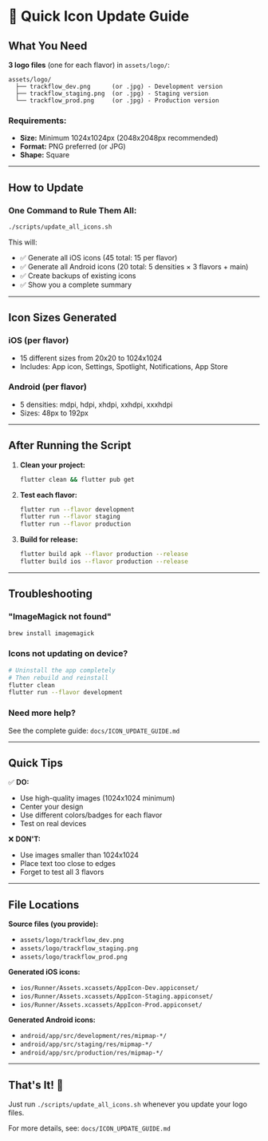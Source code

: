 # 🚀 Quick Icon Update Guide

## What You Need

**3 logo files** (one for each flavor) in `assets/logo/`:

```
assets/logo/
  ├── trackflow_dev.png      (or .jpg) - Development version
  ├── trackflow_staging.png  (or .jpg) - Staging version
  └── trackflow_prod.png     (or .jpg) - Production version
```

### Requirements:
- **Size:** Minimum 1024x1024px (2048x2048px recommended)
- **Format:** PNG preferred (or JPG)
- **Shape:** Square

---

## How to Update

### One Command to Rule Them All:

```bash
./scripts/update_all_icons.sh
```

This will:
- ✅ Generate all iOS icons (45 total: 15 per flavor)
- ✅ Generate all Android icons (20 total: 5 densities × 3 flavors + main)
- ✅ Create backups of existing icons
- ✅ Show you a complete summary

---

## Icon Sizes Generated

### iOS (per flavor)
- 15 different sizes from 20x20 to 1024x1024
- Includes: App icon, Settings, Spotlight, Notifications, App Store

### Android (per flavor)
- 5 densities: mdpi, hdpi, xhdpi, xxhdpi, xxxhdpi
- Sizes: 48px to 192px

---

## After Running the Script

1. **Clean your project:**
   ```bash
   flutter clean && flutter pub get
   ```

2. **Test each flavor:**
   ```bash
   flutter run --flavor development
   flutter run --flavor staging
   flutter run --flavor production
   ```

3. **Build for release:**
   ```bash
   flutter build apk --flavor production --release
   flutter build ios --flavor production --release
   ```

---

## Troubleshooting

### "ImageMagick not found"
```bash
brew install imagemagick
```

### Icons not updating on device?
```bash
# Uninstall the app completely
# Then rebuild and reinstall
flutter clean
flutter run --flavor development
```

### Need more help?
See the complete guide: `docs/ICON_UPDATE_GUIDE.md`

---

## Quick Tips

✅ **DO:**
- Use high-quality images (1024x1024 minimum)
- Center your design
- Use different colors/badges for each flavor
- Test on real devices

❌ **DON'T:**
- Use images smaller than 1024x1024
- Place text too close to edges
- Forget to test all 3 flavors

---

## File Locations

**Source files (you provide):**
- `assets/logo/trackflow_dev.png`
- `assets/logo/trackflow_staging.png`
- `assets/logo/trackflow_prod.png`

**Generated iOS icons:**
- `ios/Runner/Assets.xcassets/AppIcon-Dev.appiconset/`
- `ios/Runner/Assets.xcassets/AppIcon-Staging.appiconset/`
- `ios/Runner/Assets.xcassets/AppIcon-Prod.appiconset/`

**Generated Android icons:**
- `android/app/src/development/res/mipmap-*/`
- `android/app/src/staging/res/mipmap-*/`
- `android/app/src/production/res/mipmap-*/`

---

## That's It! 🎉

Just run `./scripts/update_all_icons.sh` whenever you update your logo files.

For more details, see: `docs/ICON_UPDATE_GUIDE.md`

